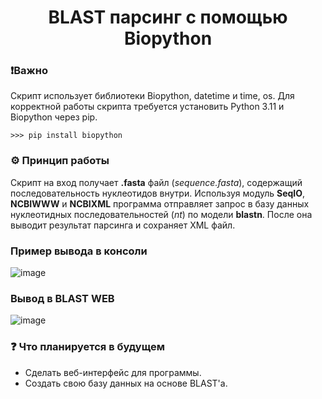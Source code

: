 <h1 align='center'> BLAST парсинг с помощью Biopython </h1>

### ❗Важно
Скрипт использует библиотеки Biopython, datetime и time, os. Для корректной работы скрипта требуется установить Python 3.11 и Biopython через pip. 
```
>>> pip install biopython
```

### ⚙️ Принцип работы

Скрипт на вход получает **.fasta** файл (*sequence.fasta*), содержащий последовательность нуклеотидов внутри. Используя модуль **SeqIO**, **NCBIWWW** и **NCBIXML** программа отправляет запрос в базу данных нуклеотидных последовательностей (*nt*) по модели **blastn**. После она выводит результат парсинга и сохраняет XML файл.

### Пример вывода в консоли

![image](https://github.com/mrjabka/BLAST_Parcing/assets/157302347/08c47efd-e400-4cbe-816a-ba93215c9741)

### Вывод в BLAST WEB

![image](https://github.com/mrjabka/BLAST_Parcing/assets/157302347/3627c7bf-92da-4965-86ff-c5749cbcafd9)


### ❓ Что планируется в будущем

- Сделать веб-интерфейс для программы.
- Создать свою базу данных на основе BLAST'а.
